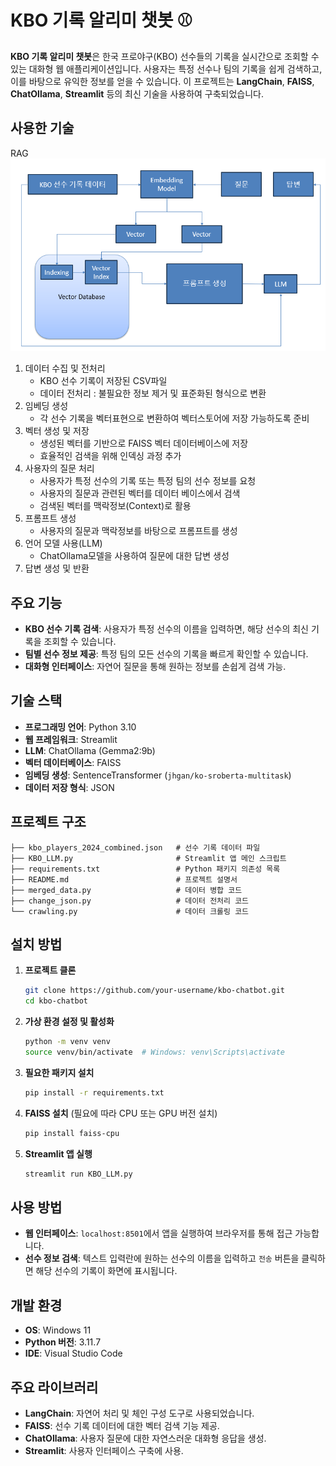 # KBO 기록 알리미 챗봇 ⚾

**KBO 기록 알리미 챗봇**은 한국 프로야구(KBO) 선수들의 기록을 실시간으로 조회할 수 있는 대화형 웹 애플리케이션입니다. 사용자는 특정 선수나 팀의 기록을 쉽게 검색하고, 이를 바탕으로 유익한 정보를 얻을 수 있습니다. 이 프로젝트는 **LangChain**, **FAISS**, **ChatOllama**, **Streamlit** 등의 최신 기술을 사용하여 구축되었습니다.

## 사용한 기술
RAG
![alt text](image.png)
1. 데이터 수집 및 전처리
   - KBO 선수 기록이 저장된 CSV파일
   - 데이터 전처리 : 불필요한 정보 제거 및 표준화된 형식으로 변환
2. 임베딩 생성
   - 각 선수 기록을 벡터표현으로 변환하여 벡터스토어에 저장 가능하도록 준비
3. 벡터 생성 및 저장
   - 생성된 벡터를 기반으로 FAISS 벡터 데이터베이스에 저장 
   - 효율적인 검색을 위해 인덱싱 과정 추가
4. 사용자의 질문 처리
   - 사용자가 특정 선수의 기록 또는 특정 팀의 선수 정보를 요청
   - 사용자의 질문과 관련된 벡터를 데이터 베이스에서 검색
   - 검색된 벡터를 맥락정보(Context)로 활용
5. 프롬프트 생성
   - 사용자의 질문과 맥락정보를 바탕으로 프롬프트를 생성
6. 언어 모델 사용(LLM)
    - ChatOllama모델을 사용하여 질문에 대한 답변 생성
7. 답변 생성 및 반환


## 주요 기능
- **KBO 선수 기록 검색**: 사용자가 특정 선수의 이름을 입력하면, 해당 선수의 최신 기록을 조회할 수 있습니다.
- **팀별 선수 정보 제공**: 특정 팀의 모든 선수의 기록을 빠르게 확인할 수 있습니다.
- **대화형 인터페이스**: 자연어 질문을 통해 원하는 정보를 손쉽게 검색 가능.

## 기술 스택
- **프로그래밍 언어**: Python 3.10
- **웹 프레임워크**: Streamlit
- **LLM**: ChatOllama (Gemma2:9b)
- **벡터 데이터베이스**: FAISS
- **임베딩 생성**: SentenceTransformer (`jhgan/ko-sroberta-multitask`)
- **데이터 저장 형식**: JSON

## 프로젝트 구조
```
├── kbo_players_2024_combined.json   # 선수 기록 데이터 파일
├── KBO_LLM.py                       # Streamlit 앱 메인 스크립트
├── requirements.txt                 # Python 패키지 의존성 목록
├── README.md                        # 프로젝트 설명서
├── merged_data.py                   # 데이터 병합 코드
├── change_json.py                   # 데이터 전처리 코드
└── crawling.py                      # 데이터 크롤링 코드
```

## 설치 방법
1. **프로젝트 클론**
   ```bash
   git clone https://github.com/your-username/kbo-chatbot.git
   cd kbo-chatbot
   ```

2. **가상 환경 설정 및 활성화**
   ```bash
   python -m venv venv
   source venv/bin/activate  # Windows: venv\Scripts\activate
   ```

3. **필요한 패키지 설치**
   ```bash
   pip install -r requirements.txt
   ```

4. **FAISS 설치** (필요에 따라 CPU 또는 GPU 버전 설치)
   ```bash
   pip install faiss-cpu
   ```

5. **Streamlit 앱 실행**
   ```bash
   streamlit run KBO_LLM.py
   ```

## 사용 방법
- **웹 인터페이스**: `localhost:8501`에서 앱을 실행하여 브라우저를 통해 접근 가능합니다.
- **선수 정보 검색**: 텍스트 입력란에 원하는 선수의 이름을 입력하고 `전송` 버튼을 클릭하면 해당 선수의 기록이 화면에 표시됩니다.

## 개발 환경
- **OS**: Windows 11
- **Python 버전**: 3.11.7
- **IDE**: Visual Studio Code

## 주요 라이브러리
- **LangChain**: 자연어 처리 및 체인 구성 도구로 사용되었습니다.
- **FAISS**: 선수 기록 데이터에 대한 벡터 검색 기능 제공.
- **ChatOllama**: 사용자 질문에 대한 자연스러운 대화형 응답을 생성.
- **Streamlit**: 사용자 인터페이스 구축에 사용.